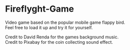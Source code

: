 # Fireflyght-Game
Video game based on the popular mobile game flappy bird.<br/>
Feel free to load it up and try it for yourself.<br/>

Credit to David Renda for the games background music.<br/>
Credit to Pixabay for the coin collecting sound effect.

